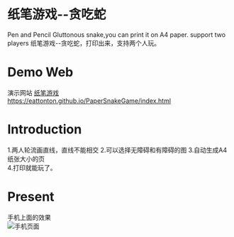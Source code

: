 # 纸笔游戏--贪吃蛇
Pen and Pencil Gluttonous snake,you can print it on A4 paper. support two players
纸笔游戏--贪吃蛇，打印出来，支持两个人玩。  

# Demo Web
演示网站 [纸笔游戏]("https://eattonton.github.io/PaperSnakeGame/index.html")   
https://eattonton.github.io/PaperSnakeGame/index.html

# Introduction
1.两人轮流画直线，直线不能相交
2.可以选择无障碍和有障碍的图
3.自动生成A4纸张大小的页  
4.打印就能玩了。  

# Present
手机上面的效果  
![手机页面](https://eattonton.github.io/PaperSnakeGame/1.png)
